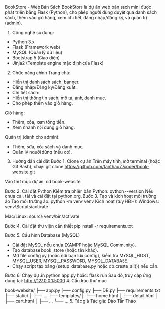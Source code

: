 BookStore - Web Bán Sách
BookStore là dự án web bán sách mini được phát triển bằng Flask (Python), cho phép người dùng duyệt qua danh sách sách, thêm vào giỏ hàng, xem chi tiết, đăng nhập/đăng ký, và quản trị (admin).

1. Công nghệ sử dụng:
- Python 3.x
- Flask (Framework web)
- MySQL (Quản lý dữ liệu)
- Bootstrap 5 (Giao diện)
- Jinja2 (Template engine mặc định của Flask)

2. Chức năng chính
Trang chủ:
- Hiển thị danh sách sách, banner.
- Đăng nhập/Đăng ký/Đăng xuất.
- Chi tiết sách:
- Hiển thị thông tin sách, mô tả, ảnh, danh mục.
- Cho phép thêm vào giỏ hàng.

Giỏ hàng:
- Thêm, xóa, xem tổng tiền.
- Xem nhanh nội dung giỏ hàng.

Quản trị (dành cho admin):
- Thêm, sửa, xóa sách và danh mục.
- Quản lý người dùng (nếu có).

3. Hướng dẫn cài đặt
Bước 1. Clone dự án
Trên máy tính, mở terminal (hoặc Git Bash), chạy:
git clone https://github.com/tanthao77coder/book-website.git

Vào thư mục dự án:
cd book-website

Bước 2. Cài đặt Python
Kiểm tra phiên bản Python:
python --version
Nếu chưa cài, tải và cài đặt tại python.org.
Bước 3. Tạo và kích hoạt môi trường ảo
Tạo môi trường ảo:
python -m venv venv
Kích hoạt (tùy HĐH):
Windows:
venv\Scripts\activate

Mac/Linux:
source venv/bin/activate

Bước 4. Cài đặt thư viện cần thiết
pip install -r requirements.txt

Bước 5. Cấu hình Database (MySQL)
- Cài đặt MySQL nếu chưa (XAMPP hoặc MySQL Community).
- Tạo database book_store (hoặc tên khác).
- Mở file config.py (hoặc nơi bạn lưu config), kiểm tra MYSQL_HOST, MYSQL_USER, MYSQL_PASSWORD, MYSQL_DATABASE.
- Chạy script tạo bảng (setup_database.py hoặc db.create_all()) nếu cần.

Bước 6. Chạy dự án
python app.py
hoặc:
flask run
Sau đó, truy cập ứng dụng tại:
http://127.0.0.1:5000
4. Cấu trúc thư mục

book-website/
├── app.py
├── config.py
├── DB.py
├── requirements.txt
├── static/
│   ├── ...
├── templates/
│   ├── home.html
│   ├── detail.html
│   ├── cart.html
│   ├── ...
└── ...
5. Tác giả
Tác giả: Đào Tấn Thảo

